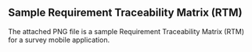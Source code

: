 ## Sample Requirement Traceability Matrix (RTM)
The attached PNG file is a sample Requirement Traceability Matrix (RTM) for a survey mobile application.
